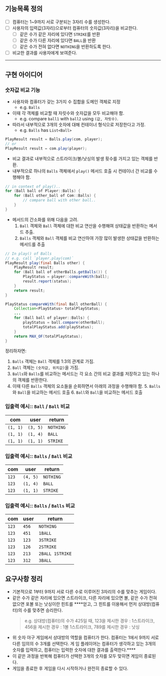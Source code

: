 ## 기능목록 정의

- [ ] 컴퓨터는 1~9까지 서로 구분되는 3자리 수를 생성한다.
- [ ] 사용자의 입력값(3자리)으로부터 컴퓨터의 숫자값(3자리)을 비교한다.
  - [ ] 같은 수가 같은 자리에 있다면 `STRIKE`를 반환
  - [ ] 같은 수가 다른 자리에 있다면 `BALL`을 반환
  - [ ] 같은 수가 전혀 없다면 `NOTHING`을 반환하도록 한다.
- [ ] 비교한 결과를 사용자에게 보여준다.

---

## 구현 아이디어

### 숫자값 비교 기능 

- 사용자와 컴퓨터가 갖는 3가지 수 집합을 도메인 객체로 지정 
  - e.g. `Balls`
- 이때 각 객체를 비교할 때 자릿수와 숫자값을 모두 비교해야 함. 
  - e.g. compare `ball1` with `ball2` using `(값, 자릿수)`.
- 따라서 내부적으로 3개의 숫자에 대해 컨테이너 형식으로 저장한다고 가정.
  - e.g. `Balls` has `List<Ball>`

```java
PlayResult result = Balls.play(com, player);
// or
PlayResult result = com.play(player);
```
- 비교 결과로 내부적으로 스트라이크/볼/낫싱의 발생 횟수를 가지고 있는 객체를 반환.
- 내부적으로 하나의 `Balls` 객체에서 `play()` 메서드 호출 시 컨테이너 간 비교를 수행해야 함.
```java
// in context of play()..
for (Ball ball of Player::Balls) {
	for (Ball other_ball of Com::Balls) {
		// compare ball with other ball..
    }
}
```
- 메서드의 간소화를 위해 다음을 고려. 
  1. `Ball` 객체와 `Ball` 객체에 대한 비교 연산을 수행해여 상태값을 반환하는 메서드 추출.
  2. `Balls` 객체와 `Ball` 객체를 비교 연산하여 가장 많이 발생한 상태값을 반환하는 메서드를 추출 

```java
// In play() of Balls
// e.g. call `player.play(com)`
PlayResult play(final Balls other) {
	PlayResult result;
	for (Ball ball of otherBalls.getBalls()) {
        PlayStatus = player::compareWith(ball);
        result.report(status);
	}
	return result;
}

PlayStatus compareWith(final Ball otherBall) {
    Collection<PlayStatus> totalPlayStatus;
    ...
	for (Ball ball of player::Balls) {
	    playStatus = ball.compare(otherBall);	
        totalPlayStatus.add(playStatus);
	}	
	return MAX_OF(totalPlayStatus);
}
```

정리하자면:

1. `Balls` 객체는 `Ball` 객체를 1:3의 관계로 가짐.
2. `Ball` 객체는 `(숫자값, 위치값)`을 가짐.
3. `Balls`와 `Balls`를 비교하는 메서드는 각 요소 간의 비교 결과를 저장하고 있는 하나의 객체를 반환한다.
4. 이때 다른 `Balls` 객체의 요소들을 순회하면서 아래의 과정을 수행해야 함. 
   5. `Balls`와 `Ball`을 비교하는 메서드 호출 
      6. `Ball`와 `Ball`을 비교하는 메서드 호출

### 입출력 예시:: `Ball` / `Ball` 비교

| com | user     | return    |
| --- |----------|-----------|
| `(1, 1)` | `(3, 5)` | `NOTHING` |
| `(1, 1)` | `(1, 4)` | `BALL`    |
| `(1, 1)` | `(1, 1)` | `STRIKE`  |

### 입출력 예시:: `Balls` / `Ball` 비교

| com   | user     | return    |
|-------|----------|-----------|
| `123` | `(4, 5)` | `NOTHING` |
| `123` | `(1, 4)` | `BALL`    |
| `123` | `(1, 1)` | `STRIKE`  |

### 입출력 예시:: `Balls` / `Balls` 비교

| com   | user  | return    |
|-------|-------|-----------|
| `123` | `456` | `NOTHING` |
| `123` | `451` | `1BALL`   |
| `123` | `123` | `3STRIKE` |
| `123` | `126` | `2STRIKE` |
| `123` | `213` | `2BALL 1STRIKE` |
| `123` | `312` | `3BALL`   |

## 요구사항 정리

- 기본적으로 1부터 9까지 서로 다른 수로 이루어진 3자리의 수를 맞추는 게임이다.
- 같은 수가 같은 자리에 있으면 스트라이크, 다른 자리에 있으면 볼, 같은 수가 전혀 없으면 포볼 또는 낫싱이란 힌트를 ****얻고, 그 힌트를 이용해서 먼저 상대방(컴퓨터)의 수를 맞추면 승리한다.
  > e.g. 상대방(컴퓨터)의 수가 425일 때, 123을 제시한 경우 : 1스트라이크, 456을 제시한 경우 : 1볼 1스트라이크, 789를 제시한 경우 : 낫싱 
- 위 숫자 야구 게임에서 상대방의 역할을 컴퓨터가 한다. 컴퓨터는 1에서 9까지 서로 다른 임의의 수 3개를 선택한다. 게 임 플레이어는 컴퓨터가 생각하고 있는 3개의 숫자를 입력하고, 컴퓨터는 입력한 숫자에 대한 결과를 출력한다.****
- 이 같은 과정을 반복해 컴퓨터가 선택한 3개의 숫자를 모두 맞히면 게임이 종료된다. 
- 게임을 종료한 후 게임을 다시 시작하거나 완전히 종료할 수 있다.